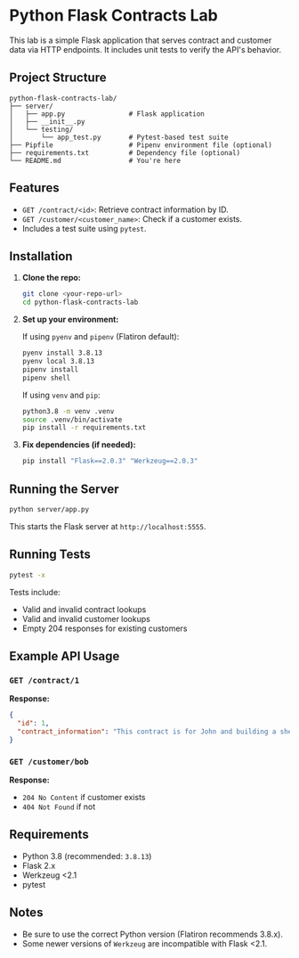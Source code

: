 # Python Flask Contracts Lab

This lab is a simple Flask application that serves contract and customer data via HTTP endpoints. It includes unit tests to verify the API's behavior.

##  Project Structure

```
python-flask-contracts-lab/
├── server/
│   ├── app.py                # Flask application
│   ├── __init__.py
│   └── testing/
│       └── app_test.py       # Pytest-based test suite
├── Pipfile                   # Pipenv environment file (optional)
├── requirements.txt          # Dependency file (optional)
└── README.md                 # You're here
```

##  Features

* `GET /contract/<id>`: Retrieve contract information by ID.
* `GET /customer/<customer_name>`: Check if a customer exists.
* Includes a test suite using `pytest`.

##  Installation

1. **Clone the repo:**

   ```bash
   git clone <your-repo-url>
   cd python-flask-contracts-lab
   ```

2. **Set up your environment:**

   If using `pyenv` and `pipenv` (Flatiron default):

   ```bash
   pyenv install 3.8.13
   pyenv local 3.8.13
   pipenv install
   pipenv shell
   ```

   If using `venv` and `pip`:

   ```bash
   python3.8 -m venv .venv
   source .venv/bin/activate
   pip install -r requirements.txt
   ```

3. **Fix dependencies (if needed):**

   ```bash
   pip install "Flask==2.0.3" "Werkzeug==2.0.3"
   ```

##  Running the Server

```bash
python server/app.py
```

This starts the Flask server at `http://localhost:5555`.

##  Running Tests

```bash
pytest -x
```

Tests include:

* Valid and invalid contract lookups
* Valid and invalid customer lookups
* Empty 204 responses for existing customers

##  Example API Usage

### `GET /contract/1`

**Response:**

```json
{
  "id": 1,
  "contract_information": "This contract is for John and building a shed"
}
```

### `GET /customer/bob`

**Response:**

* `204 No Content` if customer exists
* `404 Not Found` if not

##  Requirements

* Python 3.8 (recommended: `3.8.13`)
* Flask 2.x
* Werkzeug <2.1
* pytest

##  Notes

* Be sure to use the correct Python version (Flatiron recommends 3.8.x).
* Some newer versions of `Werkzeug` are incompatible with Flask <2.1.
